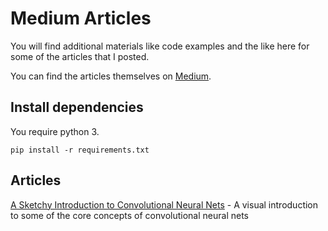 # Medium Articles

You will find additional materials like code examples and the like here for some of the articles that I posted.

You can find the articles themselves on [Medium](https://medium.com/@oem_83498).

## Install dependencies

You require python 3.

`pip install -r requirements.txt`

## Articles

[A Sketchy Introduction to Convolutional Neural Nets](https://github.com/oem/medium-articles/tree/master/sketchy_introduction_to_cnn) - A visual introduction to some of the core concepts of convolutional neural nets
